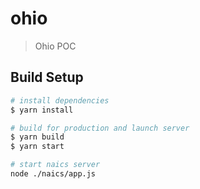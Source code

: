# ohio

> Ohio POC

## Build Setup

``` bash
# install dependencies
$ yarn install

# build for production and launch server
$ yarn build
$ yarn start

# start naics server
node ./naics/app.js
